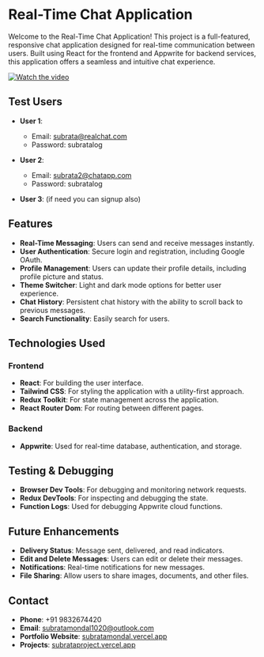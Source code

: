 # Real-Time Chat Application

Welcome to the Real-Time Chat Application! This project is a full-featured, responsive chat application designed for real-time communication between users. Built using React for the frontend and Appwrite for backend services, this application offers a seamless and intuitive chat experience.

[![Watch the video](https://img.youtube.com/vi/wpQiAv-VN5o/maxresdefault.jpg)](https://youtu.be/wpQiAv-VN5o)

## Test Users

- **User 1**:  
  - Email: subrata@realchat.com  
  - Password: subratalog

- **User 2**:  
  - Email: subrata2@chatapp.com  
  - Password: subratalog

- **User 3**:  (if need you can signup also)

## Features

- **Real-Time Messaging**: Users can send and receive messages instantly.
- **User Authentication**: Secure login and registration, including Google OAuth.
- **Profile Management**: Users can update their profile details, including profile picture and status.
- **Theme Switcher**: Light and dark mode options for better user experience.
- **Chat History**: Persistent chat history with the ability to scroll back to previous messages.
- **Search Functionality**: Easily search for users.

## Technologies Used

### Frontend

- **React**: For building the user interface.
- **Tailwind CSS**: For styling the application with a utility-first approach.
- **Redux Toolkit**: For state management across the application.
- **React Router Dom**: For routing between different pages.

### Backend

- **Appwrite**: Used for real-time database, authentication, and storage.

## Testing & Debugging

- **Browser Dev Tools**: For debugging and monitoring network requests.
- **Redux DevTools**: For inspecting and debugging the state.
- **Function Logs**: Used for debugging Appwrite cloud functions.

## Future Enhancements

- **Delivery Status**: Message sent, delivered, and read indicators.
- **Edit and Delete Messages**: Users can edit or delete their messages.
- **Notifications**: Real-time notifications for new messages.
- **File Sharing**: Allow users to share images, documents, and other files.

## Contact

- **Phone**: +91 9832674420
- **Email**: subratamondal1020@outlook.com
- **Portfolio Website**: [subratamondal.vercel.app](https://subratamondal.vercel.app)
- **Projects**: [subrataproject.vercel.app](https://project.vercel.app)
